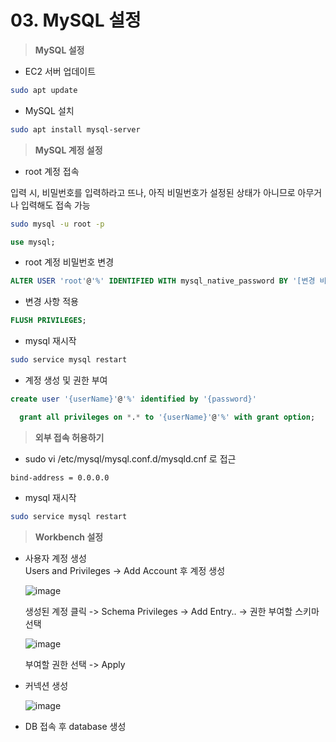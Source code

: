 # 03. MySQL 설정

> **MySQL 설정**

- EC2 서버 업데이트

```bash
sudo apt update
```

- MySQL 설치

```bash
sudo apt install mysql-server
```

> **MySQL 계정 설정**

- root 계정 접속

입력 시, 비밀번호를 입력하라고 뜨나, 아직 비밀번호가 설정된 상태가 아니므로 아무거나 입력해도 접속 가능

```bash
sudo mysql -u root -p
```

```sql
use mysql;
```

- root 계정 비밀번호 변경

```sql
ALTER USER 'root'@'%' IDENTIFIED WITH mysql_native_password BY '[변경 비밀번호]';
```

- 변경 사항 적용

```sql
FLUSH PRIVILEGES;
```

- mysql 재시작

```bash
sudo service mysql restart
```

- 계정 생성 및 권한 부여

```sql
create user '{userName}'@'%' identified by '{password}'
```

```sql
  grant all privileges on *.* to '{userName}'@'%' with grant option;
```

> **외부 접속 허용하기**

- sudo vi /etc/mysql/mysql.conf.d/mysqld.cnf 로 접근

```nginx
bind-address = 0.0.0.0
```

- mysql 재시작

```bash
sudo service mysql restart
```

> **Workbench 설정**

- 사용자 계정 생성<br>
  Users and Privileges -> Add Account 후 계정 생성

  ![image](https://user-images.githubusercontent.com/64150747/201581062-23f0802e-c139-4c90-9c65-8029b6498d63.png)

  생성된 계정 클릭 -> Schema Privileges -> Add Entry.. -> 권한 부여할 스키마 선택

  ![image](https://user-images.githubusercontent.com/64150747/201581113-02c8c8f1-ece9-4415-bd36-15d3f3ab84aa.png)

  부여할 권한 선택 -> Apply

- 커넥션 생성

  ![image](https://user-images.githubusercontent.com/64150747/201581481-097449a1-b1aa-4e59-abc3-b94d64263bb6.png)

- DB 접속 후 database 생성
